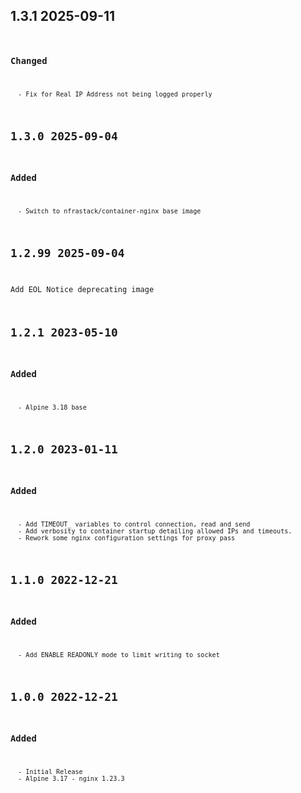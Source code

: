 ## 1.3.1 2025-09-11 <code at nfrastack dot com>

   ### Changed
      - Fix for Real IP Address not being logged properly


## 1.3.0 2025-09-04 <dave at tiredofit dot ca>

   ### Added
      - Switch to nfrastack/container-nginx base image


## 1.2.99 2025-09-04 <dave at tiredofit dot ca>

Add EOL Notice deprecating image


## 1.2.1 2023-05-10 <dave at tiredofit dot ca>

   ### Added
      - Alpine 3.18 base


## 1.2.0 2023-01-11 <dave at tiredofit dot ca>

   ### Added
      - Add TIMEOUT_ variables to control connection, read and send
      - Add verbosity to container startup detailing allowed IPs and timeouts.
      - Rework some nginx configuration settings for proxy_pass


## 1.1.0 2022-12-21 <dave at tiredofit dot ca>

   ### Added
      - Add ENABLE_READONLY mode to limit writing to socket


## 1.0.0 2022-12-21 <dave at tiredofit dot ca>

   ### Added
      - Initial Release
      - Alpine 3.17 - nginx 1.23.3


